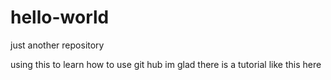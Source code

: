 # hello-world
just another repository

using this to learn how to use git hub
im glad there is a tutorial like this here
